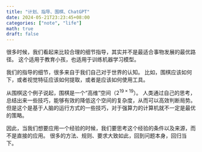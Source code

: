 ```yaml
---
title: "计划、指导、围棋、ChatGPT"
date: 2024-05-21T23:23:45+08:00
categories: ["note", "life"]
math: true
draft: false
---
```


很多时候，我们看起来比较合理的细节指导，其实并不是最适合事物发展的最优路径。
这个适用于教育小孩，也适用于训练机器学习模型。

我们的指导的细节，很多来自于我们自己对于世界的认知。
比如，围棋应该如何下，或者视觉特征应该如何提取，或者是应该如何使用工具。

从围棋这个例子说起，围棋是一个“高维”空间（$2^{19 \times 19}$）。
人类通过自己的思考，总结出来一些技巧，能够有效的降低这个空间的复杂度，从而可以高效判断局势。
但是这个是基于人脑的运行方式的一些技巧，对于强算力的计算机就不一定是最优的策略。

因此，当我们想要应用一个经验的时候，我们要思考这个经验的条件以及来源，而不是直接的应用。
很多的方法、规则、要求大致如此，回到问题本身，回归当下。









